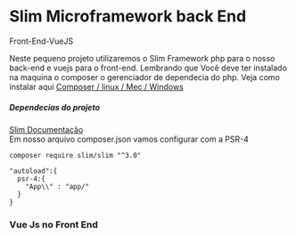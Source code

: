 
<h1>Slim Microframework back End</h1>
<a heref="https://aqueous-meadow-05876.herokuapp.com/">Front-End-VueJS</a>
<p>
    Neste pequeno projeto utilizaremos o Slim Framework php para o nosso back-end
    e  vuejs para o front-end. Lembrando que Vocẽ deve ter instalado na maquina o composer o gerenciador de dependecia do php.
    Veja como instalar aqui <a href="https://getcomposer.org/doc/00-intro.md#installation-linux-unix-macos">Composer / linux / Mec / Windows</a>
</p>
<h5>Dependecias do projeto</h5>
<p>
<a href="http://www.slimframework.com/docs/v3/tutorial/first-app.html">Slim Documentação</a><br>
Em nosso arquivo composer.json vamos configurar com a PSR-4

```
composer require slim/slim "^3.0"

"autoload":{
  psr-4:{
    "App\\" : "app/"
  }
}

```
</p>



<h3>Vue Js no Front End</h3>
